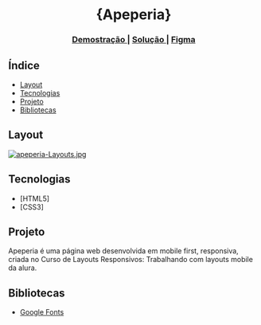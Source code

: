 <!-- Please update value in the {}  -->

<h1 align="center">{Apeperia}</h1>

<div align="center">
  <h3>
    <a href="https://apeperia.netlify.app/">
      Demostração
    </a>
    <span> | </span>
    <a href="https://github.com/Mrpv/Apeperia">
      Solução
    </a>
    <span> | </span>
    <a href="https://www.figma.com/file/FidBn9f7BoBCoEs19EzbUD/Apeperia-Mobile-First?node-id=0%3A1">
      Figma
    </a>
  </h3>
</div>

<!-- TABLE OF CONTENTS -->

## Índice

- [Layout](#layout)
- [Tecnologias](#tecnologias)
- [Projeto](#projeto)
- [Bibliotecas](#bibliotecas)

<!-- OVERVIEW -->

## Layout

[![apeperia-Layouts.jpg](https://i.postimg.cc/sfLsqRQ9/apeperia-Layouts.jpg)](https://postimg.cc/5j8hQTm6)

## Tecnologias

<!-- This section should list any major frameworks that you built your project using. Here are a few examples.-->

- [HTML5]
- [CSS3]

## Projeto

<!-- List the features of your application or follow the template. Don't share the figma file here :) -->

Apeperia é uma página web desenvolvida em mobile first, responsiva, criada no Curso de
Layouts Responsivos: Trabalhando com layouts mobile da alura.

## Bibliotecas

<!-- This section should list any articles or add-ons/plugins that helps you to complete the project. This is optional but it will help you in the future. For exmpale -->

- [Google Fonts](https://fonts.google.com/)
